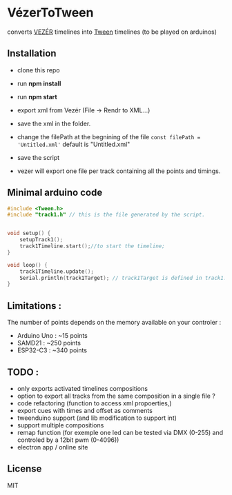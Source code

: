 # VézerToTween
converts [VEZÉR](https://imimot.com/vezer/)  timelines into [Tween](https://github.com/hideakitai/Tween) timelines (to be played on arduinos) 



## Installation 
- clone this repo 
- run **npm install**
- run **npm start**

- export xml from Vezér (File -> Rendr to XML...)
- save the xml in the folder. 
- change the filePath at the begnining of the file
 	`const filePath = 'Untitled.xml'` default is "Untitled.xml"
- save the script
- vezer will export one file per track containing all the points and timings. 

## Minimal arduino code 
```C
#include <Tween.h>
#include "track1.h" // this is the file generated by the script.


void setup() {
    setupTrack1();
    track1Timeline.start();//to start the timeline;
}

void loop() {
    track1Timeline.update();
    Serial.println(track1Target); // track1Target is defined in track1.h
}
```

## Limitations :
The number of points depends on the memory available on your controler : 
- Arduino Uno : ~15 points 
- SAMD21 : ~250 points  
- ESP32-C3 : ~340 points


## TODO : 
- only exports activated timelines compositions 
- option to export all tracks from the same composition in a single file ? 
- code refactoring (function to access xml propoerties,)
- export cues with times and offset as comments 
- tweenduino support (and lib modification to support int)
- support multiple compositions 
- remap function (for exemple one led can be tested via DMX (0-255) and controled by a 12bit pwm (0-4096))
- electron app / online site 
## License
MIT
